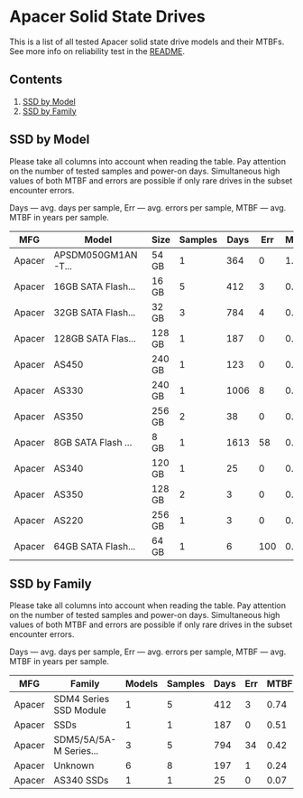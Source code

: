 Apacer Solid State Drives
=========================

This is a list of all tested Apacer solid state drive models and their MTBFs. See
more info on reliability test in the [README](https://github.com/bsdhw/SMART).

Contents
--------

1. [ SSD by Model  ](#ssd-by-model)
2. [ SSD by Family ](#ssd-by-family)

SSD by Model
------------

Please take all columns into account when reading the table. Pay attention on the
number of tested samples and power-on days. Simultaneous high values of both MTBF
and errors are possible if only rare drives in the subset encounter errors.

Days — avg. days per sample,
Err  — avg. errors per sample,
MTBF — avg. MTBF in years per sample.

| MFG       | Model              | Size   | Samples | Days  | Err   | MTBF   |
|-----------|--------------------|--------|---------|-------|-------|--------|
| Apacer    | APSDM050GM1AN-T... | 54 GB  | 1       | 364   | 0     | 1.00   |
| Apacer    | 16GB SATA Flash... | 16 GB  | 5       | 412   | 3     | 0.74   |
| Apacer    | 32GB SATA Flash... | 32 GB  | 3       | 784   | 4     | 0.68   |
| Apacer    | 128GB SATA Flas... | 128 GB | 1       | 187   | 0     | 0.51   |
| Apacer    | AS450              | 240 GB | 1       | 123   | 0     | 0.34   |
| Apacer    | AS330              | 240 GB | 1       | 1006  | 8     | 0.31   |
| Apacer    | AS350              | 256 GB | 2       | 38    | 0     | 0.11   |
| Apacer    | 8GB SATA Flash ... | 8 GB   | 1       | 1613  | 58    | 0.07   |
| Apacer    | AS340              | 120 GB | 1       | 25    | 0     | 0.07   |
| Apacer    | AS350              | 128 GB | 2       | 3     | 0     | 0.01   |
| Apacer    | AS220              | 256 GB | 1       | 3     | 0     | 0.01   |
| Apacer    | 64GB SATA Flash... | 64 GB  | 1       | 6     | 100   | 0.00   |

SSD by Family
-------------

Please take all columns into account when reading the table. Pay attention on the
number of tested samples and power-on days. Simultaneous high values of both MTBF
and errors are possible if only rare drives in the subset encounter errors.

Days — avg. days per sample,
Err  — avg. errors per sample,
MTBF — avg. MTBF in years per sample.

| MFG       | Family                 | Models | Samples | Days  | Err   | MTBF   |
|-----------|------------------------|--------|---------|-------|-------|--------|
| Apacer    | SDM4 Series SSD Module | 1      | 5       | 412   | 3     | 0.74   |
| Apacer    | SSDs                   | 1      | 1       | 187   | 0     | 0.51   |
| Apacer    | SDM5/5A/5A-M Series... | 3      | 5       | 794   | 34    | 0.42   |
| Apacer    | Unknown                | 6      | 8       | 197   | 1     | 0.24   |
| Apacer    | AS340 SSDs             | 1      | 1       | 25    | 0     | 0.07   |
